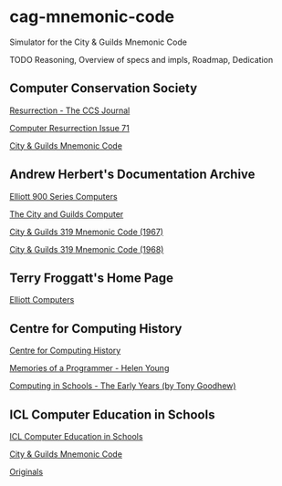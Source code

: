 # cag-mnemonic-code
Simulator for the City &amp; Guilds Mnemonic Code

TODO Reasoning, Overview of specs and impls, Roadmap, Dedication

## Computer Conservation Society

[Resurrection - The CCS Journal](https://www.computerconservationsociety.org/resurrection.htm)

[Computer Resurrection Issue 71](https://www.computerconservationsociety.org/resurrection/res71.htm)

[City & Guilds Mnemonic Code](https://www.computerconservationsociety.org/resurrection/res71.htm#f)

## Andrew Herbert's Documentation Archive

[Elliott 900 Series Computers](https://andrewjherbert.github.io/Elliott-900-documentation/)

[The City and Guilds Computer](https://andrewjherbert.github.io/Elliott-900-documentation/The%20City%20and%20Guilds%20Computer.pdf)

[City & Guilds 319 Mnemonic Code (1967)](https://andrewjherbert.github.io/Elliott-900-documentation/City%20and%20Guilds%20319%20Mnemonic%20Code%20%281967%29.pdf)

[City & Guilds 319 Mnemonic Code (1968)](https://andrewjherbert.github.io/Elliott-900-documentation/City%20and%20Guilds%20319%20Mnemonic%20Code%20%281968%29.pdf)

## Terry Froggatt's Home Page

[Elliott Computers](http://www.tjfroggatt.plus.com/)

## Centre for Computing History

[Centre for Computing History](http://www.computinghistory.org.uk)

[Memories of a Programmer - Helen Young](http://www.computinghistory.org.uk/articles/32.htm)

[Computing in Schools - The Early Years (by Tony Goodhew)](http://www.computinghistory.org.uk/userdata/files/computing_in_schools_-_the_early_years.pdf)

## ICL Computer Education in Schools

[ICL Computer Education in Schools](https://iclces.uk/index.html#)

[City & Guilds Mnemonic Code](https://iclces.uk/articles/city_and_guilds_mnemonic_code.html)

[Originals](https://iclces.uk/articles/city_and_guilds_mnemonic_code_originals.html)
